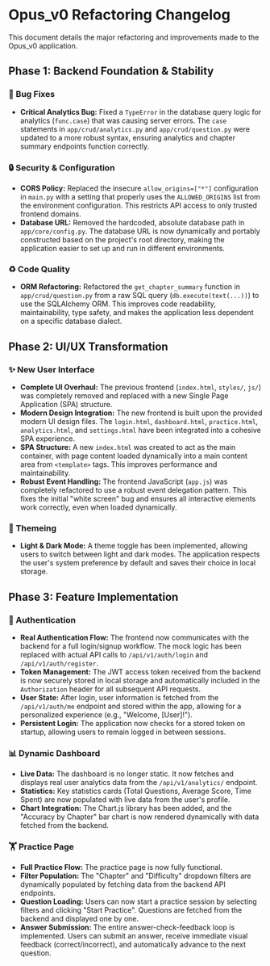 # Opus_v0 Refactoring Changelog

This document details the major refactoring and improvements made to the Opus_v0 application.

## Phase 1: Backend Foundation & Stability

### 🐛 Bug Fixes

- **Critical Analytics Bug:** Fixed a `TypeError` in the database query logic for analytics (`func.case`) that was causing server errors. The `case` statements in `app/crud/analytics.py` and `app/crud/question.py` were updated to a more robust syntax, ensuring analytics and chapter summary endpoints function correctly.

### 🔒 Security & Configuration

- **CORS Policy:** Replaced the insecure `allow_origins=["*"]` configuration in `main.py` with a setting that properly uses the `ALLOWED_ORIGINS` list from the environment configuration. This restricts API access to only trusted frontend domains.
- **Database URL:** Removed the hardcoded, absolute database path in `app/core/config.py`. The database URL is now dynamically and portably constructed based on the project's root directory, making the application easier to set up and run in different environments.

### ♻️ Code Quality

- **ORM Refactoring:** Refactored the `get_chapter_summary` function in `app/crud/question.py` from a raw SQL query (`db.execute(text(...))`) to use the SQLAlchemy ORM. This improves code readability, maintainability, type safety, and makes the application less dependent on a specific database dialect.

## Phase 2: UI/UX Transformation

### ✨ New User Interface

- **Complete UI Overhaul:** The previous frontend (`index.html`, `styles/`, `js/`) was completely removed and replaced with a new Single Page Application (SPA) structure.
- **Modern Design Integration:** The new frontend is built upon the provided modern UI design files. The `login.html`, `dashboard.html`, `practice.html`, `analytics.html`, and `settings.html` have been integrated into a cohesive SPA experience.
- **SPA Structure:** A new `index.html` was created to act as the main container, with page content loaded dynamically into a main content area from `<template>` tags. This improves performance and maintainability.
- **Robust Event Handling:** The frontend JavaScript (`app.js`) was completely refactored to use a robust event delegation pattern. This fixes the initial "white screen" bug and ensures all interactive elements work correctly, even when loaded dynamically.

### 🎨 Themeing

- **Light & Dark Mode:** A theme toggle has been implemented, allowing users to switch between light and dark modes. The application respects the user's system preference by default and saves their choice in local storage.

## Phase 3: Feature Implementation

### 🔑 Authentication

- **Real Authentication Flow:** The frontend now communicates with the backend for a full login/signup workflow. The mock logic has been replaced with actual API calls to `/api/v1/auth/login` and `/api/v1/auth/register`.
- **Token Management:** The JWT access token received from the backend is now securely stored in local storage and automatically included in the `Authorization` header for all subsequent API requests.
- **User State:** After login, user information is fetched from the `/api/v1/auth/me` endpoint and stored within the app, allowing for a personalized experience (e.g., "Welcome, [User]!").
- **Persistent Login:** The application now checks for a stored token on startup, allowing users to remain logged in between sessions.

### 📊 Dynamic Dashboard

- **Live Data:** The dashboard is no longer static. It now fetches and displays real user analytics data from the `/api/v1/analytics/` endpoint.
- **Statistics:** Key statistics cards (Total Questions, Average Score, Time Spent) are now populated with live data from the user's profile.
- **Chart Integration:** The Chart.js library has been added, and the "Accuracy by Chapter" bar chart is now rendered dynamically with data fetched from the backend.

### 🏋️ Practice Page

- **Full Practice Flow:** The practice page is now fully functional.
- **Filter Population:** The "Chapter" and "Difficulty" dropdown filters are dynamically populated by fetching data from the backend API endpoints.
- **Question Loading:** Users can now start a practice session by selecting filters and clicking "Start Practice". Questions are fetched from the backend and displayed one by one.
- **Answer Submission:** The entire answer-check-feedback loop is implemented. Users can submit an answer, receive immediate visual feedback (correct/incorrect), and automatically advance to the next question.
